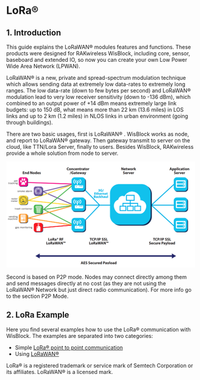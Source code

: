 # LoRa®  


## 1. Introduction

This guide explains the LoRaWAN®  modules features and functions. These products were designed for RAKwireless WisBlock, including core, sensor, baseboard and extended IO, so now you can create your own Low Power Wide Area Network (LPWAN).

LoRaWAN®  is a new, private and spread-spectrum modulation technique which allows sending data at extremely low data-rates to extremely long ranges. The low data-rate (down to few bytes per second) and LoRaWAN®  modulation lead to very low receiver sensitivity (down to -136 dBm), which combined to an output power of +14 dBm means extremely large link budgets: up to 150 dB, what means more than 22 km (13.6 miles) in LOS links and up to 2 km (1.2 miles) in NLOS links in urban environment (going through buildings).

There are two basic usages, first is LoRaWAN® . WisBlock works as node, and report to LoRaWAN®  gateway. Then gateway transmit to server on the cloud, like TTN/Lora Server, finally to users. Besides WisBlock, RAKwireless provide a whole solution from node to server.

![1](res/1.png)

Second is based on P2P mode. Nodes may connect directly among them and send messages directly at no cost (as they are not using the LoRaWAN®  Network but just direct radio communication). For more info go to the section P2P Mode.



## 2. LoRa Example

Here you find several examples how to use the LoRa® communication with WisBlock. The examples are separated into two categories:     

- Simple [LoRa® point to point communication](/examples/communications/LoRa/LoRaP2P/)      
- Using [LoRaWAN® ](/examples/communications/LoRa/LoRaWAN/)


LoRa® is a registered trademark or service mark of Semtech Corporation or its affiliates. LoRaWAN® is a licensed mark.